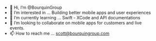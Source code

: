 - 👋 Hi, I’m @BourquinGroup
- 👀 I’m interested in ... Building better mobile apps and user experiences
- 🌱 I’m currently learning ... Swift - XCode and API documentations
- 💞️ I’m looking to collaborate on mobile apps for customers and live events.
- 📫 How to reach me ... scott@bourquingroup.com

<!---
BourquinGroup/BourquinGroup is a ✨ special ✨ repository because its `README.md` (this file) appears on your GitHub profile.
You can click the Preview link to take a look at your changes.
--->
